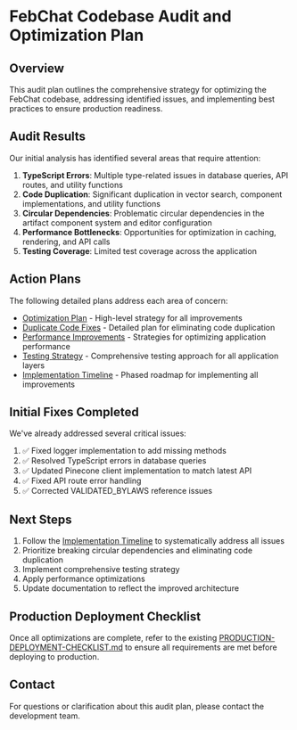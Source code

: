 # FebChat Codebase Audit and Optimization Plan

## Overview

This audit plan outlines the comprehensive strategy for optimizing the FebChat codebase, addressing identified issues, and implementing best practices to ensure production readiness.

## Audit Results

Our initial analysis has identified several areas that require attention:

1. **TypeScript Errors**: Multiple type-related issues in database queries, API routes, and utility functions
2. **Code Duplication**: Significant duplication in vector search, component implementations, and utility functions
3. **Circular Dependencies**: Problematic circular dependencies in the artifact component system and editor configuration
4. **Performance Bottlenecks**: Opportunities for optimization in caching, rendering, and API calls
5. **Testing Coverage**: Limited test coverage across the application

## Action Plans

The following detailed plans address each area of concern:

- [Optimization Plan](./optimization-plan.md) - High-level strategy for all improvements
- [Duplicate Code Fixes](./duplicate-code-fixes.md) - Detailed plan for eliminating code duplication
- [Performance Improvements](./performance-improvements.md) - Strategies for optimizing application performance
- [Testing Strategy](./testing-strategy.md) - Comprehensive testing approach for all application layers
- [Implementation Timeline](./implementation-timeline.md) - Phased roadmap for implementing all improvements

## Initial Fixes Completed

We've already addressed several critical issues:

1. ✅ Fixed logger implementation to add missing methods
2. ✅ Resolved TypeScript errors in database queries
3. ✅ Updated Pinecone client implementation to match latest API
4. ✅ Fixed API route error handling
5. ✅ Corrected VALIDATED_BYLAWS reference issues

## Next Steps

1. Follow the [Implementation Timeline](./implementation-timeline.md) to systematically address all issues
2. Prioritize breaking circular dependencies and eliminating code duplication
3. Implement comprehensive testing strategy
4. Apply performance optimizations
5. Update documentation to reflect the improved architecture

## Production Deployment Checklist

Once all optimizations are complete, refer to the existing [PRODUCTION-DEPLOYMENT-CHECKLIST.md](/home/user/febchat/PRODUCTION-DEPLOYMENT-CHECKLIST.md) to ensure all requirements are met before deploying to production.

## Contact

For questions or clarification about this audit plan, please contact the development team.